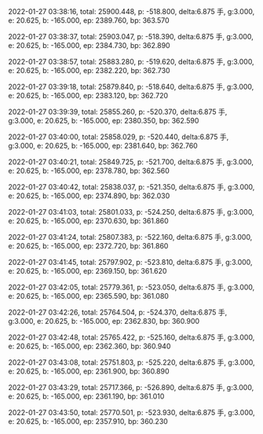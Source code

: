 2022-01-27 03:38:16, total: 25900.448, p: -518.800, delta:6.875 手, g:3.000, e: 20.625, b: -165.000, ep: 2389.760, bp: 363.570

2022-01-27 03:38:37, total: 25903.047, p: -518.390, delta:6.875 手, g:3.000, e: 20.625, b: -165.000, ep: 2384.730, bp: 362.890

2022-01-27 03:38:57, total: 25883.280, p: -519.620, delta:6.875 手, g:3.000, e: 20.625, b: -165.000, ep: 2382.220, bp: 362.730

2022-01-27 03:39:18, total: 25879.840, p: -518.640, delta:6.875 手, g:3.000, e: 20.625, b: -165.000, ep: 2383.120, bp: 362.720

2022-01-27 03:39:39, total: 25855.260, p: -520.370, delta:6.875 手, g:3.000, e: 20.625, b: -165.000, ep: 2380.350, bp: 362.590

2022-01-27 03:40:00, total: 25858.029, p: -520.440, delta:6.875 手, g:3.000, e: 20.625, b: -165.000, ep: 2381.640, bp: 362.760

2022-01-27 03:40:21, total: 25849.725, p: -521.700, delta:6.875 手, g:3.000, e: 20.625, b: -165.000, ep: 2378.780, bp: 362.560

2022-01-27 03:40:42, total: 25838.037, p: -521.350, delta:6.875 手, g:3.000, e: 20.625, b: -165.000, ep: 2374.890, bp: 362.030

2022-01-27 03:41:03, total: 25801.033, p: -524.250, delta:6.875 手, g:3.000, e: 20.625, b: -165.000, ep: 2370.630, bp: 361.860

2022-01-27 03:41:24, total: 25807.383, p: -522.160, delta:6.875 手, g:3.000, e: 20.625, b: -165.000, ep: 2372.720, bp: 361.860

2022-01-27 03:41:45, total: 25797.902, p: -523.810, delta:6.875 手, g:3.000, e: 20.625, b: -165.000, ep: 2369.150, bp: 361.620

2022-01-27 03:42:05, total: 25779.361, p: -523.050, delta:6.875 手, g:3.000, e: 20.625, b: -165.000, ep: 2365.590, bp: 361.080

2022-01-27 03:42:26, total: 25764.504, p: -524.370, delta:6.875 手, g:3.000, e: 20.625, b: -165.000, ep: 2362.830, bp: 360.900

2022-01-27 03:42:48, total: 25765.422, p: -525.160, delta:6.875 手, g:3.000, e: 20.625, b: -165.000, ep: 2362.360, bp: 360.940

2022-01-27 03:43:08, total: 25751.803, p: -525.220, delta:6.875 手, g:3.000, e: 20.625, b: -165.000, ep: 2361.900, bp: 360.890

2022-01-27 03:43:29, total: 25717.366, p: -526.890, delta:6.875 手, g:3.000, e: 20.625, b: -165.000, ep: 2361.190, bp: 361.010

2022-01-27 03:43:50, total: 25770.501, p: -523.930, delta:6.875 手, g:3.000, e: 20.625, b: -165.000, ep: 2357.910, bp: 360.230